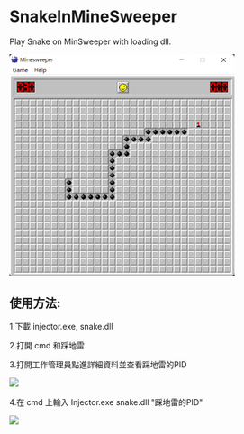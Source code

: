 # SnakeInMineSweeper
Play Snake on MinSweeper with loading dll.

<img src = "https://github.com/LiMinChu914/SnakeInMineSweeper/blob/main/screenshot.png" width = "400">

## 使用方法:

1.下載 injector.exe, snake.dll

2.打開 cmd 和踩地雷

3.打開工作管理員點進詳細資料並查看踩地雷的PID

<img src = "https://user-images.githubusercontent.com/61506816/192155929-6652df4d-60a0-4fc7-8f02-896bb0a840c1.png" width = "400">

4.在 cmd 上輸入 Injector.exe snake.dll "踩地雷的PID"

<img src = "https://user-images.githubusercontent.com/61506816/192155948-c5ca49dc-3bfd-466f-8a15-aacc63488b89.png" width = "400">


